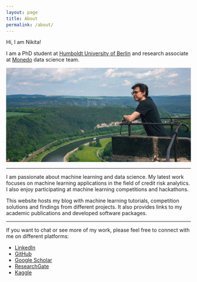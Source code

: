 ```yaml
---
layout: page
title: About
permalink: /about/
---
```


Hi, I am Nikita!

I am a PhD student at [Humboldt University of Berlin](https://www.wiwi.hu-berlin.de/en/professuren/quantitativ/wi/standardseite-en?set_language=en) and research associate at [Monedo](https://www.monedo.com) data science team.

![photo](../images/photo.jpg)

---

I am passionate about machine learning and data science. My latest work focuses on machine learning applications in the field of credit risk analytics. I also enjoy participating at machine learning competitions and hackathons.

This website hosts my blog with machine learning tutorials, competition solutions and findings from different projects. It also provides links to my academic publications and developed software packages.

---

If you want to chat or see more of my work, please feel free to connect with me on different platforms:

<ul>
  <li><a href="https://www.linkedin.com/in/kozodoi">LinkedIn</a></li>
  <li><a href="https://github.com/kozodoi">GitHub</a></li>
  <li><a href="https://scholar.google.com/citations?user=58tMuD0AAAAJ&amp;hl=en">Google Scholar</a></li>
  <li><a href="https://www.researchgate.net/profile/Nikita_Kozodoi">ResearchGate</a></li>
  <li><a href="https://www.kaggle.com/kozodoi">Kaggle</a></li>
</ul>